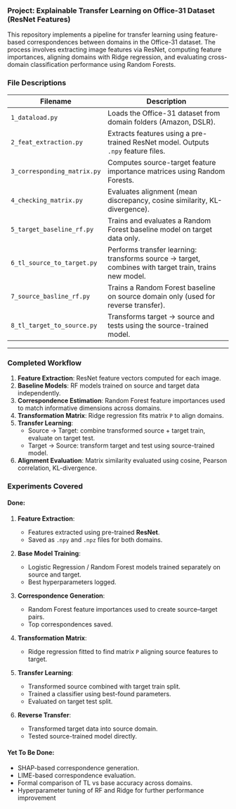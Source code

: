 ### Project: Explainable Transfer Learning on Office-31 Dataset (ResNet Features)

This repository implements a pipeline for transfer learning using feature-based correspondences between domains in the Office-31 dataset. The process involves extracting image features via ResNet, computing feature importances, aligning domains with Ridge regression, and evaluating cross-domain classification performance using Random Forests.


### File Descriptions

| Filename                        | Description                                                                 |
|--------------------------------|-----------------------------------------------------------------------------|
| `1_dataload.py`                | Loads the Office-31 dataset from domain folders (Amazon, DSLR). |
| `2_feat_extraction.py`         | Extracts features using a pre-trained ResNet model. Outputs `.npy` feature files. |
| `3_corresponding_matrix.py`    | Computes source-target feature importance matrices using Random Forests.    |
| `4_checking_matrix.py`         | Evaluates alignment (mean discrepancy, cosine similarity, KL-divergence).   |
| `5_target_baseline_rf.py`      | Trains and evaluates a Random Forest baseline model on target data only.    |
| `6_tl_source_to_target.py`     | Performs transfer learning: transforms source → target, combines with target train, trains new model. |
| `7_source_basline_rf.py`       | Trains a Random Forest baseline on source domain only (used for reverse transfer). |
| `8_tl_target_to_source.py`     | Transforms target → source and tests using the source-trained model.        |

---

### Completed Workflow

1. **Feature Extraction**: ResNet feature vectors computed for each image.
2. **Baseline Models**: RF models trained on source and target data independently.
3. **Correspondence Estimation**: Random Forest feature importances used to match informative dimensions across domains.
4. **Transformation Matrix**: Ridge regression fits matrix `P` to align domains.
5. **Transfer Learning**:
   - Source → Target: combine transformed source + target train, evaluate on target test.
   - Target → Source: transform target and test using source-trained model.
6. **Alignment Evaluation**: Matrix similarity evaluated using cosine, Pearson correlation, KL-divergence.



### Experiments Covered

#### Done:
1. **Feature Extraction**:
   - Features extracted using pre-trained **ResNet**.
   - Saved as `.npy` and `.npz` files for both domains.

2. **Base Model Training**:
   - Logistic Regression / Random Forest models trained separately on source and target.
   - Best hyperparameters logged.

3. **Correspondence Generation**:
   - Random Forest feature importances used to create source–target pairs.
   - Top correspondences saved.

4. **Transformation Matrix**:
   - Ridge regression fitted to find matrix `P` aligning source features to target.

5. **Transfer Learning**:
   - Transformed source combined with target train split.
   - Trained a classifier using best-found parameters.
   - Evaluated on target test split.

6. **Reverse Transfer**:
   - Transformed target data into source domain.
   - Tested source-trained model directly.

#### Yet To Be Done:
- SHAP-based correspondence generation.
- LIME-based correspondence evaluation.
- Formal comparison of TL vs base accuracy across domains.
- Hyperparameter tuning of RF and Ridge for further performance improvement
